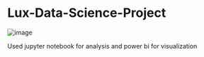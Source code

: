 # Lux-Data-Science-Project
![image]("C:\Users\DELL\Downloads\photo_2024-09-02_17-35-12.jpg")


Used jupyter notebook for analysis and power bi for visualization

